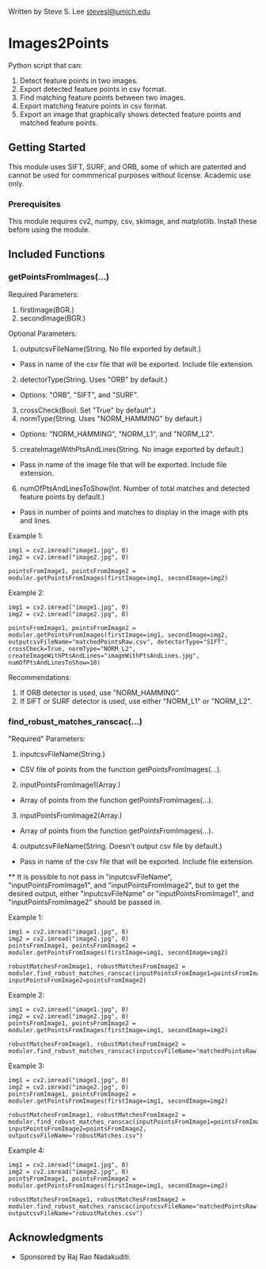Written by Steve S. Lee
stevesl@umich.edu
		
# Images2Points

Python script that can:
1) Detect feature points in two images.
2) Export detected feature points in csv format.
3) Find matching feature points between two images.
4) Export matching feature points in csv format.
5) Export an image that graphically shows detected feature points and matched feature points.

## Getting Started

This module uses SIFT, SURF, and ORB, some of which are patented and cannot be used for commmerical purposes without license. Academic use only.

### Prerequisites

This module requires cv2, numpy, csv, skimage, and matplotlib. Install these before using the module.


## Included Functions

### getPointsFromImages(...)

Required Parameters:
1) firstImage(BGR.)
2) secondImage(BGR.)

Optional Parameters:
1) outputcsvFileName(String. No file exported by default.)
* Pass in name of the csv file that will be exported. Include file extension.
2) detectorType(String. Uses "ORB" by default.)
* Options: "ORB", "SIFT", and "SURF".
3) crossCheck(Bool. Set "True" by default".)
4) normType(String. Uses "NORM_HAMMING" by default.)
* Options: "NORM_HAMMING", "NORM_L1", and "NORM_L2".
5) createImageWithPtsAndLines(String. No image exported by default.)
* Pass in name of the image file that will be exported. Include file extension.
6) numOfPtsAndLinesToShow(Int. Number of total matches and detected feature points by default.)
* Pass in number of points and matches to display in the image with pts and lines.

Example 1:
```
img1 = cv2.imread("image1.jpg", 0)
img2 = cv2.imread("image2.jpg", 0)

pointsFromImage1, pointsFromImage2 = moduler.getPointsFromImages(firstImage=img1, secondImage=img2)
```

Example 2:
```
img1 = cv2.imread("image1.jpg", 0)
img2 = cv2.imread("image2.jpg", 0)

pointsFromImage1, pointsFromImage2 = moduler.getPointsFromImages(firstImage=img1, secondImage=img2, outputcsvFileName="matchedPointsRaw.csv", detectorType="SIFT", crossCheck=True, normType="NORM_L2", createImageWithPtsAndLines="imageWithPtsAndLines.jpg", numOfPtsAndLinesToShow=10)
```

Recommendations:
1) If ORB detector is used, use "NORM_HAMMING".
2) If SIFT or SURF detector is used, use either "NORM_L1" or "NORM_L2".

### find_robust_matches_ranscac(...)

"Required" Parameters:
1) inputcsvFileName(String.)
* CSV file of points from the function getPointsFromImages(...).
2) inputPointsFromImage1(Array.)
* Array of points from the function getPointsFromImages(...).
3) inputPointsFromImage2(Array.)
* Array of points from the function getPointsFromImages(...).
4) outputcsvFileName(String. Doesn't output csv file by default.)
* Pass in name of the csv file that will be exported. Include file extension.

** It is possible to not pass in "inputcsvFileName", "inputPointsFromImage1", and "inputPointsFromImage2", but to get the desired output, either "inputcsvFileName" or "inputPointsFromImage1", and "inputPointsFromImage2" should be passed in.

Example 1:
```
img1 = cv2.imread("image1.jpg", 0)
img2 = cv2.imread("image2.jpg", 0)
pointsFromImage1, pointsFromImage2 = moduler.getPointsFromImages(firstImage=img1, secondImage=img2)

robustMatchesFromImage1, robustMatchesFromImage2 = moduler.find_robust_matches_ranscac(inputPointsFromImage1=pointsFromImage1, inputPointsFromImage2=pointsFromImage2)
```

Example 2:
```
img1 = cv2.imread("image1.jpg", 0)
img2 = cv2.imread("image2.jpg", 0)
pointsFromImage1, pointsFromImage2 = moduler.getPointsFromImages(firstImage=img1, secondImage=img2)

robustMatchesFromImage1, robustMatchesFromImage2 = moduler.find_robust_matches_ranscac(inputcsvFileName="matchedPointsRaw.csv")
```

Example 3:
```
img1 = cv2.imread("image1.jpg", 0)
img2 = cv2.imread("image2.jpg", 0)
pointsFromImage1, pointsFromImage2 = moduler.getPointsFromImages(firstImage=img1, secondImage=img2)

robustMatchesFromImage1, robustMatchesFromImage2 = moduler.find_robust_matches_ranscac(inputPointsFromImage1=pointsFromImage1, inputPointsFromImage2=pointsFromImage2, outputcsvFileName="robustMatches.csv")
```

Example 4:
```
img1 = cv2.imread("image1.jpg", 0)
img2 = cv2.imread("image2.jpg", 0)
pointsFromImage1, pointsFromImage2 = moduler.getPointsFromImages(firstImage=img1, secondImage=img2)

robustMatchesFromImage1, robustMatchesFromImage2 = moduler.find_robust_matches_ranscac(inputcsvFileName="matchedPointsRaw.csv", outputcsvFileName="robustMatches.csv")
```

## Acknowledgments

* Sponsored by Raj Rao Nadakuditi.
